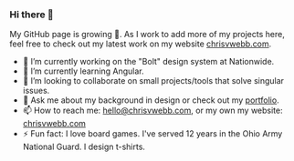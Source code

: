 ### Hi there 👋
My GitHub page is growing 🍄. As I work to add more of my projects here, feel free to check out my latest work on my website [chrisvwebb.com](http://chrisvwebb.com).

<!--
**cvwebb/cvwebb** is a ✨ _special_ ✨ repository because its `README.md` (this file) appears on your GitHub profile.
-->

- 🔭 I’m currently working on the "Bolt" design system at Nationwide.
- 🌱 I’m currently learning Angular.
- 🤝 I’m looking to collaborate on small projects/tools that solve singular issues. 
- 💬 Ask me about my background in design or check out my [portfolio](http://chrisvwebb.com/portfolio).
- 📫 How to reach me: hello@chrisvwebb.com, or my own my website: [chrisvwebb.com](http://chrisvwebb.com)
- ⚡ Fun fact: I love board games. I've served 12 years in the Ohio Army National Guard. I design t-shirts.
[]()

